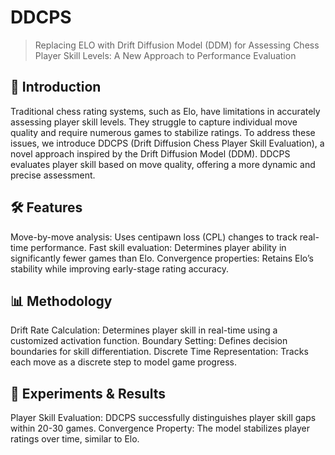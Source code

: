 # DDCPS
> Replacing ELO with Drift Diffusion Model (DDM) for Assessing Chess Player Skill Levels: A New Approach to Performance Evaluation

## 📜 Introduction

Traditional chess rating systems, such as Elo, have limitations in accurately assessing player skill levels. They struggle to capture individual move quality and require numerous games to stabilize ratings. To address these issues, we introduce DDCPS (Drift Diffusion Chess Player Skill Evaluation), a novel approach inspired by the Drift Diffusion Model (DDM). DDCPS evaluates player skill based on move quality, offering a more dynamic and precise assessment.

## 🛠️ Features

Move-by-move analysis: Uses centipawn loss (CPL) changes to track real-time performance.
Fast skill evaluation: Determines player ability in significantly fewer games than Elo.
Convergence properties: Retains Elo’s stability while improving early-stage rating accuracy.

## 📊 Methodology

Drift Rate Calculation: Determines player skill in real-time using a customized activation function.
Boundary Setting: Defines decision boundaries for skill differentiation.
Discrete Time Representation: Tracks each move as a discrete step to model game progress.

## 🔬 Experiments & Results

Player Skill Evaluation: DDCPS successfully distinguishes player skill gaps within 20-30 games.
Convergence Property: The model stabilizes player ratings over time, similar to Elo.
